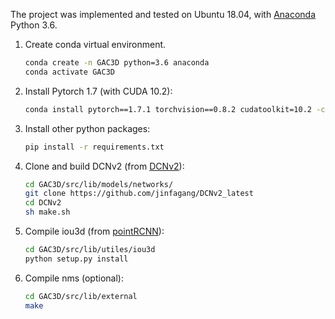 The project was implemented and tested on Ubuntu 18.04, with [Anaconda](https://www.anaconda.com/download) Python 3.6.

1. Create conda virtual environment. 
    ```bash
    conda create -n GAC3D python=3.6 anaconda
    conda activate GAC3D
    ```
2. Install Pytorch 1.7 (with CUDA 10.2):
    ```bash
    conda install pytorch==1.7.1 torchvision==0.8.2 cudatoolkit=10.2 -c pytorch
    ```
3. Install other python packages:
    ```bash
    pip install -r requirements.txt
    ```

4. Clone and build DCNv2 (from [DCNv2](https://github.com/jinfagang/DCNv2_latest)):
    ```bash
    cd GAC3D/src/lib/models/networks/
    git clone https://github.com/jinfagang/DCNv2_latest
    cd DCNv2
    sh make.sh
    ```
5. Compile iou3d (from [pointRCNN](https://github.com/sshaoshuai/PointRCNN)): 
    ```bash
    cd GAC3D/src/lib/utiles/iou3d
    python setup.py install
    ```

5. Compile nms (optional): 
    ```bash
    cd GAC3D/src/lib/external
    make
    ```
